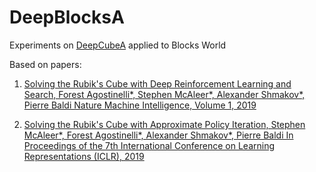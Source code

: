 # DeepBlocksA

Experiments on [DeepCubeA](http://deepcube.igb.uci.edu) applied to Blocks World

Based on papers:

1. [Solving the Rubik's Cube with Deep Reinforcement Learning and Search, Forest Agostinelli*, Stephen McAleer*, Alexander Shmakov*, Pierre Baldi
Nature Machine Intelligence, Volume 1, 2019](http://deepcube.igb.uci.edu/static/files/SolvingTheRubiksCubeWithDeepReinforcementLearningAndSearch_Final.pdf)

2. [Solving the Rubik's Cube with Approximate Policy Iteration, Stephen McAleer*, Forest Agostinelli*, Alexander Shmakov*, Pierre Baldi
In Proceedings of the 7th International Conference on Learning Representations (ICLR), 2019](https://openreview.net/pdf?id=Hyfn2jCcKm)
